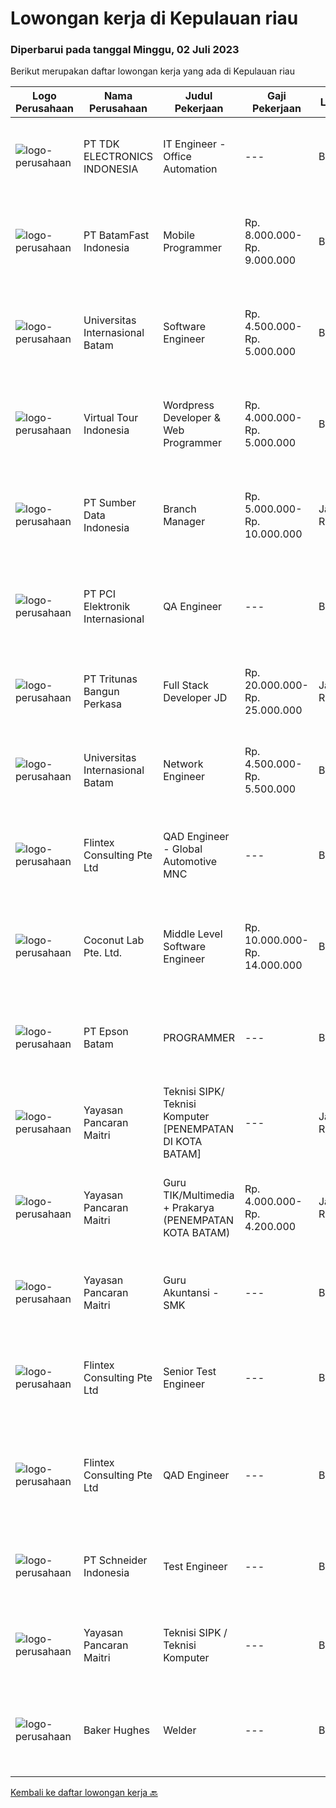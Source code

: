 
  # Lowongan kerja di Kepulauan riau

  ### Diperbarui pada tanggal Minggu, 02 Juli 2023

  Berikut merupakan daftar lowongan kerja yang ada di Kepulauan riau

  |Logo Perusahaan | Nama Perusahaan | Judul Pekerjaan | Gaji Pekerjaan | Lokasi | Deskripsi | Tanggal diunggah | Pranala |
  | -------------- | --------------- | --------------- | --------- | --------- | -------------- | ------- | ----------- |
  |![logo-perusahaan](https://image-service-cdn.seek.com.au/abf296bd91f8d6875073b1d919f8980bdd50bf3a/ee4dce1061f3f616224767ad58cb2fc751b8d2dc)|PT TDK ELECTRONICS INDONESIA|IT Engineer - Office Automation|---|Batam|Tasks and responsibilitiesOperation  Ensuring the availability and reliability of the system. Ensuring adequate license required for running the...|Senin, 26 Juni 2023|https://www.jobstreet.co.id/id/job/it-engineer-office-automation-4384651?token=0~28726a1d-9810-4f07-9b9b-054f79909e5b&sectionRank=1&jobId=jobstreet-id-job-4384651|
|![logo-perusahaan](https://image-service-cdn.seek.com.au/0ffdb6eefbdb4aa883286e083adbbb84cf0efba3/ee4dce1061f3f616224767ad58cb2fc751b8d2dc)|PT BatamFast Indonesia|Mobile Programmer|Rp. 8.000.000-Rp. 9.000.000|Batam|Requirements : Strong programming foundation, including knowledge of languages like Java, Swift, Kotlin, or Dart. Understanding of mobile development...|Selasa, 27 Juni 2023|https://www.jobstreet.co.id/id/job/mobile-programmer-4386301?token=0~28726a1d-9810-4f07-9b9b-054f79909e5b&sectionRank=2&jobId=jobstreet-id-job-4386301|
|![logo-perusahaan](https://image-service-cdn.seek.com.au/8c68530db41f0291e97ffb8b20ffd458b46dcf8f/ee4dce1061f3f616224767ad58cb2fc751b8d2dc)|Universitas Internasional Batam|Software Engineer|Rp. 4.500.000-Rp. 5.000.000|Batam|Melakukan pengembangan UI/UX yang User Friendly untuk Web Apps Melakukan perbaikan bug dan melakukan optimasi pada Web Apps Merancang, membangun, dan...|Minggu, 25 Juni 2023|https://www.jobstreet.co.id/id/job/software-engineer-4365718?token=0~28726a1d-9810-4f07-9b9b-054f79909e5b&sectionRank=3&jobId=jobstreet-id-job-4365718|
|![logo-perusahaan](https://image-service-cdn.seek.com.au/25f6e074482a9649b73735f32267763a37b20df7/ee4dce1061f3f616224767ad58cb2fc751b8d2dc)|Virtual Tour Indonesia|Wordpress Developer & Web Programmer|Rp. 4.000.000-Rp. 5.000.000|Batam|Dibutuhkan lulusan multimedia atau digital media untuk bisa: Prioritas 1 : Mengerti Wordpress + Elementor + Woocommerce Prioritas 1 : Mengerti Cpanel...|Rabu, 28 Juni 2023|https://www.jobstreet.co.id/id/job/wordpress-developer-web-programmer-4388531?token=0~28726a1d-9810-4f07-9b9b-054f79909e5b&sectionRank=4&jobId=jobstreet-id-job-4388531|
|![logo-perusahaan](https://image-service-cdn.seek.com.au/371102aacadf596eed974bfc5ba59778fb9561cf/ee4dce1061f3f616224767ad58cb2fc751b8d2dc)|PT Sumber Data Indonesia|Branch Manager|Rp. 5.000.000-Rp. 10.000.000|Jakarta Raya|Branch manager ini merupakan jabatan eksekutif yang mewakili kantor pusat di daerah-daerah tertentu. Posisi ini dibutuhkan untuk memastikan seluruh...|Jumat, 23 Juni 2023|https://www.jobstreet.co.id/id/job/branch-manager-4383773?token=0~28726a1d-9810-4f07-9b9b-054f79909e5b&sectionRank=5&jobId=jobstreet-id-job-4383773|
|![logo-perusahaan](https://image-service-cdn.seek.com.au/cb5210d92290646f62d4c537f288eeda570f857e/ee4dce1061f3f616224767ad58cb2fc751b8d2dc)|PT PCI Elektronik Internasional|QA Engineer|---|Batam|Qualifications: 0-3 years’ experience as QA/QC in Electronic Manufacturing Company. Active in continuous improvement activities. Fresh Graduate with...|Kamis, 22 Juni 2023|https://www.jobstreet.co.id/id/job/qa-engineer-4381994?token=0~28726a1d-9810-4f07-9b9b-054f79909e5b&sectionRank=6&jobId=jobstreet-id-job-4381994|
|![logo-perusahaan](https://image-service-cdn.seek.com.au/b241808b7d45e518a7b0d3063828fc32248cfa75/ee4dce1061f3f616224767ad58cb2fc751b8d2dc)|PT Tritunas Bangun Perkasa|Full Stack Developer JD|Rp. 20.000.000-Rp. 25.000.000|Jakarta Raya|Responsibilities1. Develop, test and deploy high-performing, scalable web applications2. Collaborate with other developers to design and code...|Kamis, 22 Juni 2023|https://www.jobstreet.co.id/id/job/full-stack-developer-jd-4381955?token=0~28726a1d-9810-4f07-9b9b-054f79909e5b&sectionRank=7&jobId=jobstreet-id-job-4381955|
|![logo-perusahaan](https://image-service-cdn.seek.com.au/8c68530db41f0291e97ffb8b20ffd458b46dcf8f/ee4dce1061f3f616224767ad58cb2fc751b8d2dc)|Universitas Internasional Batam|Network  Engineer|Rp. 4.500.000-Rp. 5.500.000|Batam|1. Menyiapkan infrastruktur jaringan (Hotspot, Proxy, DNS, Routing Table Server, Linux)2. Menangani masalah (troubleshooting) infrastruktur jaringan...|Senin, 19 Juni 2023|https://www.jobstreet.co.id/id/job/network-engineer-4365916?token=0~28726a1d-9810-4f07-9b9b-054f79909e5b&sectionRank=8&jobId=jobstreet-id-job-4365916|
|![logo-perusahaan](https://image-service-cdn.seek.com.au/ac4f3e2c0896b776cabd8d4e3825fbe5a586fcd3/ee4dce1061f3f616224767ad58cb2fc751b8d2dc)|Flintex Consulting Pte Ltd|QAD Engineer - Global Automotive MNC|---|Batam|Benefits - Performance BonusPOSITION SUMMARY:        Key role in the development, implementation, and maintenance of our QAD software systems. Your...|Selasa, 20 Juni 2023|https://www.jobstreet.co.id/id/job/qad-engineer-global-automotive-mnc-10897455/origin/sg?token=0~28726a1d-9810-4f07-9b9b-054f79909e5b&sectionRank=9&jobId=jobstreet-sg-job-10897455|
|![logo-perusahaan](https://i.ibb.co/sqvTCh9/112815900-stock-vector-no-image-available-icon-flat-vector.webp)|Coconut Lab Pte. Ltd.|Middle Level Software Engineer|Rp. 10.000.000-Rp. 14.000.000|Bali|We're on the lookout for a talented Fullstack/Frontend/Backend Software Developer to join our startup. This isn't just a regular coding job; you'll be...|Selasa, 20 Juni 2023|https://www.jobstreet.co.id/id/job/middle-level-software-engineer-10897301/origin/sg?token=0~28726a1d-9810-4f07-9b9b-054f79909e5b&sectionRank=10&jobId=jobstreet-sg-job-10897301|
|![logo-perusahaan](https://image-service-cdn.seek.com.au/2921ce348719f5bb527424d42897a16f4609912a/ee4dce1061f3f616224767ad58cb2fc751b8d2dc)|PT Epson Batam|PROGRAMMER|---|Batam|Requirements: Candidate must possess at least Diploma/ Bachelor's Degree in Engineering Computer, Computer Science/Information Technology or...|Kamis, 08 Juni 2023|https://www.jobstreet.co.id/id/job/programmer-4364310?token=0~28726a1d-9810-4f07-9b9b-054f79909e5b&sectionRank=11&jobId=jobstreet-id-job-4364310|
|![logo-perusahaan](https://image-service-cdn.seek.com.au/8b564d893394269223b3fa8f4d4d00e062ab3e69/ee4dce1061f3f616224767ad58cb2fc751b8d2dc)|Yayasan Pancaran Maitri|Teknisi SIPK/ Teknisi Komputer [PENEMPATAN DI KOTA BATAM]|---|Jakarta Raya|Mengerti dasar - dasar Programming Kemauan belajar yang tinggi  Kreatif, bertanggung jawab dan bekerja keras Bisa bekerja sendiri maupun kelompok...|Selasa, 06 Juni 2023|https://www.jobstreet.co.id/id/job/teknisi-sipk-teknisi-komputer-%5Bpenempatan-di-kota-batam%5D-4360563?token=0~28726a1d-9810-4f07-9b9b-054f79909e5b&sectionRank=12&jobId=jobstreet-id-job-4360563|
|![logo-perusahaan](https://image-service-cdn.seek.com.au/8b564d893394269223b3fa8f4d4d00e062ab3e69/ee4dce1061f3f616224767ad58cb2fc751b8d2dc)|Yayasan Pancaran Maitri|Guru TIK/Multimedia + Prakarya (PENEMPATAN KOTA BATAM)|Rp. 4.000.000-Rp. 4.200.000|Jakarta Raya|Kualifikasi Umum-Lulusan S1 Pendidikan Ilmu Komputer/Teknik Informatika/ Sistem Informasi/ DKV/ Seni Fotografi-Diutamakan memiliki pengalaman...|Jumat, 02 Juni 2023|https://www.jobstreet.co.id/id/job/guru-tik-multimedia-prakarya-penempatan-kota-batam-4357261?token=0~28726a1d-9810-4f07-9b9b-054f79909e5b&sectionRank=13&jobId=jobstreet-id-job-4357261|
|![logo-perusahaan](https://image-service-cdn.seek.com.au/c67f5727e1fb5d038635ff960e6a3753b82c6961/ee4dce1061f3f616224767ad58cb2fc751b8d2dc)|Yayasan Pancaran Maitri|Guru Akuntansi - SMK|---|Batam|- Mengerti dasar - dasar Programming - Kemauan belajar yang tinggi - Kreatif, bertanggung jawab dan bekerja keras - Bisa bekerja sendiri maupun...|Selasa, 20 Juni 2023|https://www.jobstreet.co.id/id/job/guru-akuntansi-smk-1036219587?token=0~28726a1d-9810-4f07-9b9b-054f79909e5b&sectionRank=14&jobId=jobstreet-id-job-1036219587|
|![logo-perusahaan](https://i.ibb.co/sqvTCh9/112815900-stock-vector-no-image-available-icon-flat-vector.webp)|Flintex Consulting Pte Ltd|Senior Test Engineer|---|Batam|POSITION SUMMARY:    Responsible for working in a group environment in coordination with engineering and manufacturing teams to support new products...|Senin, 19 Juni 2023|https://www.jobstreet.co.id/id/job/senior-test-engineer-1036207571?token=0~28726a1d-9810-4f07-9b9b-054f79909e5b&sectionRank=15&jobId=jobstreet-id-job-1036207571|
|![logo-perusahaan](https://i.ibb.co/sqvTCh9/112815900-stock-vector-no-image-available-icon-flat-vector.webp)|Flintex Consulting Pte Ltd|QAD Engineer|---|Batam|POSITION SUMMARY:    Key role in the development, implementation, and maintenance of our QAD software systems. Your primary responsibility will be to...|Senin, 19 Juni 2023|https://www.jobstreet.co.id/id/job/qad-engineer-1036207770?token=0~28726a1d-9810-4f07-9b9b-054f79909e5b&sectionRank=16&jobId=jobstreet-id-job-1036207770|
|![logo-perusahaan](https://image-service-cdn.seek.com.au/630e6f36eddf12aa2a9f090c449e02964b55a0a1/ee4dce1061f3f616224767ad58cb2fc751b8d2dc)|PT Schneider Indonesia|Test Engineer|---|Batam|Test Engineer-008I15*Main role of this position   To be responsible in Industrialization test &amp; control equipment for front-end and back-end...|Minggu, 18 Juni 2023|https://www.jobstreet.co.id/id/job/test-engineer-1036195458?token=0~28726a1d-9810-4f07-9b9b-054f79909e5b&sectionRank=17&jobId=jobstreet-id-job-1036195458|
|![logo-perusahaan](https://image-service-cdn.seek.com.au/c67f5727e1fb5d038635ff960e6a3753b82c6961/ee4dce1061f3f616224767ad58cb2fc751b8d2dc)|Yayasan Pancaran Maitri|Teknisi SIPK / Teknisi Komputer|---|Batam|- Mengerti dasar - dasar Programming - Kemauan belajar yang tinggi - Kreatif, bertanggung jawab dan bekerja keras - Bisa bekerja sendiri maupun...|Jumat, 16 Juni 2023|https://www.jobstreet.co.id/id/job/teknisi-sipk-teknisi-komputer-1036182454?token=0~28726a1d-9810-4f07-9b9b-054f79909e5b&sectionRank=18&jobId=jobstreet-id-job-1036182454|
|![logo-perusahaan](https://image-service-cdn.seek.com.au/da7f4740af3a0aa1feb3cd0590cabacf1584735e/ee4dce1061f3f616224767ad58cb2fc751b8d2dc)|Baker Hughes|Welder|---|Batam|Welder Would you like to work with oilfield equipment?Do you love being part of a successful manufacturing team? Join our cutting-edge Manufacturing...|Senin, 12 Juni 2023|https://www.jobstreet.co.id/id/job/welder-1036122700?token=0~28726a1d-9810-4f07-9b9b-054f79909e5b&sectionRank=19&jobId=jobstreet-id-job-1036122700|


  [Kembali ke daftar lowongan kerja 🔙](../README.md#daftar-lowongan-kerja)
  